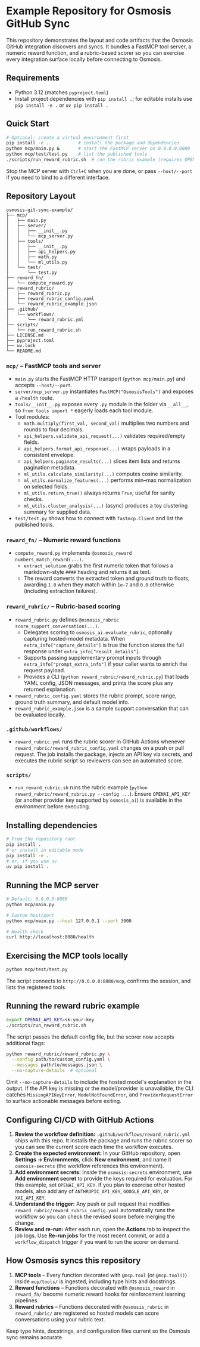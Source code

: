# Example Repository for Osmosis GitHub Sync

This repository demonstrates the layout and code artifacts that the Osmosis GitHub integration discovers and syncs. It bundles a FastMCP tool server, a numeric reward function, and a rubric-based scorer so you can exercise every integration surface locally before connecting to Osmosis.

## Requirements

- Python 3.12 (matches `pyproject.toml`)
- Install project dependencies with `pip install .`; for editable installs use `pip install -e .` or `uv pip install .`

## Quick Start

```bash
# Optional: create a virtual environment first
pip install -e .           # install the package and dependencies
python mcp/main.py &       # start the FastMCP server on 0.0.0.0:8080
python mcp/test/test.py    # list the published tools
./scripts/run_reward_rubric.sh  # run the rubric example (requires OPENAI_API_KEY)
```

Stop the MCP server with `Ctrl+C` when you are done, or pass `--host/--port` if you need to bind to a different interface.

## Repository Layout

```
osmosis-git-sync-example/
├── mcp/
│   ├── main.py
│   ├── server/
│   │   ├── __init__.py
│   │   └── mcp_server.py
│   ├── tools/
│   │   ├── __init__.py
│   │   ├── api_helpers.py
│   │   ├── math.py
│   │   └── ml_utils.py
│   └── test/
│       └── test.py
├── reward_fn/
│   └── compute_reward.py
├── reward_rubric/
│   ├── reward_rubric.py
│   ├── reward_rubric_config.yaml
│   └── reward_rubric_example.json
├── .github/
│   └── workflows/
│       └── reward_rubric.yml
├── scripts/
│   └── run_reward_rubric.sh
├── LICENSE.md
├── pyproject.toml
├── uv.lock
└── README.md
```

### `mcp/` – FastMCP tools and server

- `main.py` starts the FastMCP HTTP transport (`python mcp/main.py`) and accepts `--host/--port`.
- `server/mcp_server.py` instantiates `FastMCP("OsmosisTools")` and exposes a `/health` route.
- `tools/__init__.py` exposes every `.py` module in the folder via `__all__`, so `from tools import *` eagerly loads each tool module.
- Tool modules:
  - `math.multiply(first_val, second_val)` multiplies two numbers and rounds to four decimals.
  - `api_helpers.validate_api_request(...)` validates required/empty fields.
  - `api_helpers.format_api_response(...)` wraps payloads in a consistent envelope.
  - `api_helpers.paginate_results(...)` slices item lists and returns pagination metadata.
  - `ml_utils.calculate_similarity(...)` computes cosine similarity.
  - `ml_utils.normalize_features(...)` performs min–max normalization on selected fields.
  - `ml_utils.return_true()` always returns `True`; useful for sanity checks.
  - `ml_utils.cluster_analysis(...)` (async) produces a toy clustering summary for supplied data.
- `test/test.py` shows how to connect with `fastmcp.Client` and list the published tools.

### `reward_fn/` – Numeric reward functions

- `compute_reward.py` implements `@osmosis_reward numbers_match_reward(...)`.
  - `extract_solution` grabs the first numeric token that follows a markdown-style `####` heading and returns it as text.
  - The reward converts the extracted token and ground truth to floats, awarding `1.0` when they match within `1e-7` and `0.0` otherwise (including extraction failures).

### `reward_rubric/` – Rubric-based scoring

- `reward_rubric.py` defines `@osmosis_rubric score_support_conversation(...)`.
  - Delegates scoring to `osmosis_ai.evaluate_rubric`, optionally capturing hosted-model metadata. When `extra_info["capture_details"]` is true the function stores the full response under `extra_info["result_details"]`.
  - Supports passing supplementary prompt inputs through `extra_info["prompt_extra_info"]` if your caller wants to enrich the request payload.
  - Provides a CLI (`python reward_rubric/reward_rubric.py`) that loads YAML config, JSON messages, and prints the score plus any returned explanation.
- `reward_rubric_config.yaml` stores the rubric prompt, score range, ground truth summary, and default model info.
- `reward_rubric_example.json` is a sample support conversation that can be evaluated locally.

### `.github/workflows/` 

- `reward_rubric.yml` runs the rubric scorer in GitHub Actions whenever `reward_rubric/reward_rubric_config.yaml` changes on a push or pull request. The job installs the package, injects an API key via secrets, and executes the rubric script so reviewers can see an automated score.

### `scripts/`

- `run_reward_rubric.sh` runs the rubric example (`python reward_rubric/reward_rubric.py --config ...`). Ensure `OPENAI_API_KEY` (or another provider key supported by `osmosis_ai`) is available in the environment before executing.

## Installing dependencies

```bash
# From the repository root
pip install .
# or install in editable mode
pip install -e .
# or, if you use uv
uv pip install .
```

## Running the MCP server

```bash
# Default: 0.0.0.0:8080
python mcp/main.py

# Custom host/port
python mcp/main.py --host 127.0.0.1 --port 3000

# Health check
curl http://localhost:8080/health
```

## Exercising the MCP tools locally

```bash
python mcp/test/test.py
```

The script connects to `http://0.0.0.0:8080/mcp`, confirms the session, and lists the registered tools.

## Running the reward rubric example

```bash
export OPENAI_API_KEY=sk-your-key
./scripts/run_reward_rubric.sh
```

The script passes the default config file, but the scorer now accepts additional flags:

```bash
python reward_rubric/reward_rubric.py \
  --config path/to/custom_config.yaml \
  --messages path/to/messages.json \
  --no-capture-details  # optional
```

Omit `--no-capture-details` to include the hosted model's explanation in the output. If the API key is missing or the model/provider is unavailable, the CLI catches `MissingAPIKeyError`, `ModelNotFoundError`, and `ProviderRequestError` to surface actionable messages before exiting.

## Configuring CI/CD with GitHub Actions

1. **Review the workflow definition:** `.github/workflows/reward_rubric.yml` ships with this repo. It installs the package and runs the rubric scorer so you can see the current score each time the workflow executes.
2. **Create the expected environment:** In your GitHub repository, open **Settings → Environments**, click **New environment**, and name it `osmosis-secrets` (the workflow references this environment).
3. **Add environment secrets:** Inside the `osmosis-secrets` environment, use **Add environment secret** to provide the keys required for evaluation. For this example, set `OPENAI_API_KEY`. If you plan to exercise other hosted models, also add any of `ANTHROPIC_API_KEY`, `GOOGLE_API_KEY`, or `XAI_API_KEY`.
4. **Understand the trigger:** Any push or pull request that modifies `reward_rubric/reward_rubric_config.yaml` automatically runs the workflow so you can check the revised score before merging the change.
5. **Review and re-run:** After each run, open the **Actions** tab to inspect the job logs. Use **Re-run jobs** for the most recent commit, or add a `workflow_dispatch` trigger if you want to run the scorer on demand.

## How Osmosis syncs this repository

1. **MCP tools** – Every function decorated with `@mcp.tool` (or `@mcp.tool()`) inside `mcp/tools/` is ingested, including type hints and docstrings.
2. **Reward functions** – Functions decorated with `@osmosis_reward` in `reward_fn/` become numeric reward hooks for reinforcement learning pipelines.
3. **Reward rubrics** – Functions decorated with `@osmosis_rubric` in `reward_rubric/` are registered so hosted models can score conversations using your rubric text.

Keep type hints, docstrings, and configuration files current so the Osmosis sync remains accurate.
